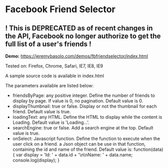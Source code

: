 # Facebook Friend Selector

## ! This is DEPRECATED as of recent changes in the API, Facebook no longer authorize to get the full list of a user's friends !

**Demo:** https://jeremybasolo.com/demos/fbfriendselector/index.html

Tested on:
Firefox, Chrome, Safari, IE7, IE8, IE9


A sample source code is available in index.html


The parameters available are listed below:

- friendsByPage: any positive integer. Define the number of friends to display by page. If value is 0, no pagination. Default value is 0.
- displayThumbnail: true or false. Display or not the thumbnail for each friend. Default value is true.
- loadingText: any HTML. Define the HTML to display while the content is Loading. Default value is 'Loading...'.
- searchEngine: true or false. Add a search engine at the top. Default value is true.
- onSelect: Javascript function. Define the function to execute when the user click on a friend. a Json object can be use in that function, containing the id and name of the friend. 
Default value is:
function(data) {
  	var display = 'Id: ' + data.id + '\n\nName: ' + data.name;
	console.log(display);
}
